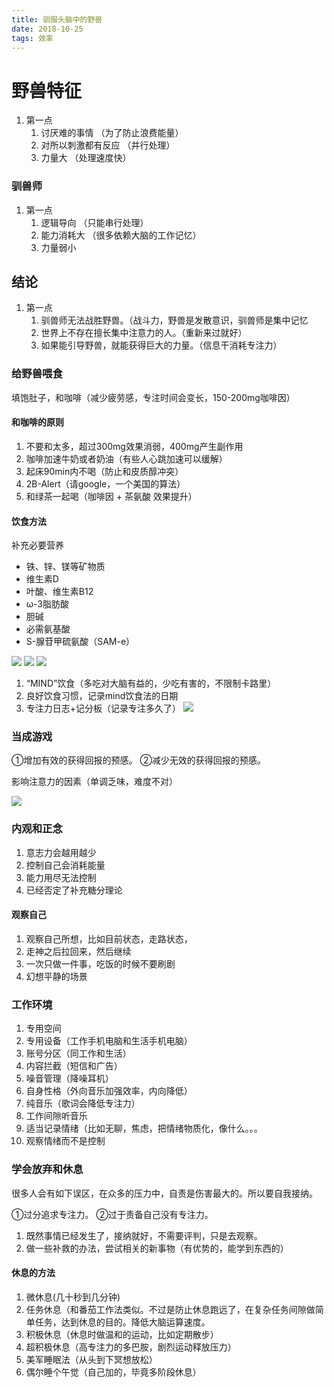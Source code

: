 ```yaml
---
title: 驯服头脑中的野兽
date: 2018-10-25
tags: 效率
---
```


# 野兽特征

1. 第一点
	1. 讨厌难的事情 （为了防止浪费能量）
	2. 对所以刺激都有反应 （并行处理）
	3. 力量大 （处理速度快）

### 驯兽师
1. 第一点
	1. 逻辑导向 （只能串行处理）
	2. 能力消耗大 （很多依赖大脑的工作记忆）
	3. 力量弱小 <!--more-->

## 结论
1. 第一点
	1. 驯兽师无法战胜野兽。（战斗力，野兽是发散意识，驯兽师是集中记忆
	2. 世界上不存在擅长集中注意力的人。（重新来过就好）
	3. 如果能引导野兽，就能获得巨大的力量。（信息干消耗专注力）

### 给野兽喂食
填饱肚子，和咖啡（减少疲劳感，专注时间会变长，150-200mg咖啡因）
#### 和咖啡的原则
1. 不要和太多，超过300mg效果消弱，400mg产生副作用
2. 咖啡加速牛奶或者奶油（有些人心跳加速可以缓解）
3. 起床90min内不喝（防止和皮质醇冲突）
4. 2B-Alert（请google，一个美国的算法）
5. 和绿茶一起喝（咖啡因 + 茶氨酸 效果提升）

#### 饮食方法

补充必要营养

- 铁、锌、镁等矿物质
- 维生素D
- 叶酸、维生素B12
- ω-3脂肪酸
- 胆碱
- 必需氨基酸
- S-腺苷甲硫氨酸（SAM-e）

![](asserts/Pasted%20image%2020221110094926.png)
![](asserts/Pasted%20image%2020221110094935.png)
![](asserts/Pasted%20image%2020221110095017.png)

1. “MIND”饮食（多吃对大脑有益的，少吃有害的，不限制卡路里）
2. 良好饮食习惯，记录mind饮食法的日期
3. 专注力日志+记分板（记录专注多久了）
![](asserts/Pasted%20image%2020221110095120.png)

### 当成游戏
①增加有效的获得回报的预感。
②减少无效的获得回报的预感。

影响注意力的因素（单调乏味，难度不对）

![](asserts/Pasted%20image%2020221110095355.png)
### 内观和正念
1. 意志力会越用越少
2. 控制自己会消耗能量
3. 能力用尽无法控制
4. 已经否定了补充糖分理论

#### 观察自己
1. 观察自己所想，比如目前状态，走路状态，
2. 走神之后拉回来，然后继续
3. 一次只做一件事，吃饭的时候不要刷剧
4. 幻想平静的场景

### 工作环境
1. 专用空间
2. 专用设备（工作手机电脑和生活手机电脑）
3. 账号分区（同工作和生活）
4. 内容拦截（短信和广告）
5. 噪音管理（降噪耳机）
6. 自身性格（外向音乐加强效率，内向降低）
7. 纯音乐（歌词会降低专注力）
8. 工作间隙听音乐
9. 适当记录情绪（比如无聊，焦虑，把情绪物质化，像什么。。。
10. 观察情绪而不是控制

### 学会放弃和休息
很多人会有如下误区，在众多的压力中，自责是伤害最大的。所以要自我接纳。

①过分追求专注力。
②过于责备自己没有专注力。

1. 既然事情已经发生了，接纳就好，不需要评判，只是去观察。
2. 做一些补救的办法，尝试相关的新事物（有优势的，能学到东西的）

#### 休息的方法
1. 微休息(几十秒到几分钟)
2. 任务休息（和番茄工作法类似。不过是防止休息跑远了，在复杂任务间隙做简单任务，达到休息的目的。降低大脑运算速度。
3. 积极休息（休息时做温和的运动，比如定期散步）
4. 超积极休息（高专注力的多巴胺，剧烈运动释放压力）
5. 美军睡眠法（从头到下冥想放松）
6. 偶尔睡个午觉（自己加的，毕竟多阶段休息）